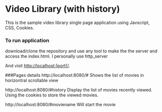 # Video Library (with history)

This is the sample video library single page application using Javscript, CSS, Cookies.

### To run application

download/clone the repository and use any tool to make the the server and access the index.html. I personally use http_server

And visit <http://localhost:[port]/>.

###Pages details
http://localhost:8080/#
Shows the list of movies in horizontral scrollable view

http://localhost:8080/#history
Display the list of movies recently viewed. Using the cookies to store the viewed movies.

http://localhost:8080/#moviename
Will start the movie 
